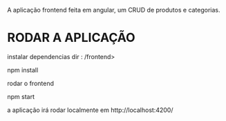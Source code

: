  A aplicação frontend feita em angular, um CRUD de produtos e categorias.

  # RODAR A APLICAÇÃO

instalar dependencias
  dir : /frontend>

  npm install

rodar o frontend

npm start

a aplicação irá rodar localmente em http://localhost:4200/
  